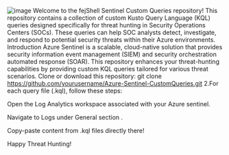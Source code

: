 ![image](https://github.com/dCloser/FejiSentinelAnalyticRules/assets/29094049/5b1f1e26-1c31-4381-8e1a-5980d5599477)
Welcome to the fejShell Sentinel Custom Queries repository! This repository contains a collection of custom Kusto Query Language (KQL) queries designed specifically for threat hunting in Security Operations Centers (SOCs). These queries can help SOC analysts detect, investigate, and respond to potential security threats within their Azure environments.
Introduction
Azure Sentinel is a scalable, cloud-native solution that provides security information event management (SIEM) and security orchestration automated response (SOAR). This repository enhances your threat-hunting capabilities by providing custom KQL queries tailored for various threat scenarios.
Clone or download this repository:
git clone https://github.com/yourusername/Azure-Sentinel-CustomQueries.git
2.For each query file (.kql), follow these steps:

Open the Log Analytics workspace associated with your Azure sentinel.

Navigate to Logs under General section .

Copy-paste content from .kql files directly there!

Happy Threat Hunting!
